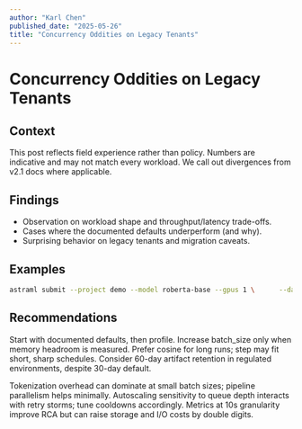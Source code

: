 ```yaml
---
author: "Karl Chen"
published_date: "2025-05-26"
title: "Concurrency Oddities on Legacy Tenants"
---
```

# Concurrency Oddities on Legacy Tenants
## Context
This post reflects field experience rather than policy. Numbers are indicative and may not match every workload. We call out divergences from v2.1 docs where applicable.

## Findings
- Observation on workload shape and throughput/latency trade-offs.
- Cases where the documented defaults underperform (and why).
- Surprising behavior on legacy tenants and migration caveats.

## Examples

```bash
astraml submit --project demo --model roberta-base --gpus 1 \      --dataset s3://bucket/blog-ds-5 --batch-size 64 \      --epochs 5 --lr 3e-5 --lr-scheduler step
```


## Recommendations
Start with documented defaults, then profile. Increase batch_size only when memory headroom is measured. Prefer cosine for long runs; step may fit short, sharp schedules. Consider 60-day artifact retention in regulated environments, despite 30-day default.

Tokenization overhead can dominate at small batch sizes; pipeline parallelism helps minimally. Autoscaling sensitivity to queue depth interacts with retry storms; tune cooldowns accordingly. Metrics at 10s granularity improve RCA but can raise storage and I/O costs by double digits.

